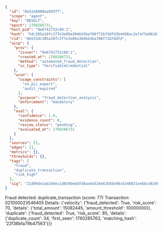 ```json
{
  "id": "8e52a6800aa993ff",
  "scope": "agent",
  "key": "RESULT",
  "epoch": 1760286731,
  "host_pid": "9e6742732c60:1",
  "hash": "5dc305a10fc2f7e3e09a304643ba708f72b7ddfd3b4d98ac2efaf5e0616717fd",
  "cid": "QmV15dc305a10fc2f7e3e09a304643ba708f72b7ddfd",
  "aicp": {
    "prov": {
      "issuer": "9e6742732c60:1",
      "created_at": 1760286731,
      "method": "automated_fraud_detection",
      "vc_type": "VerifiableCredential"
    },
    "ucon": {
      "usage_constraints": [
        "no_pii_export",
        "audit_required"
      ],
      "purpose": "fraud_detection_analysis",
      "enforcement": "mandatory"
    },
    "eval": {
      "confidence": 1.0,
      "evidence_count": 0,
      "review_status": "pending",
      "evaluated_at": 1760286731
    }
  },
  "sources": [],
  "edges": [],
  "metrics": {},
  "thresholds": {},
  "tags": [
    "fraud",
    "duplicate_transaction",
    "risk_high"
  ],
  "sig": "21d09de1ab2ddec1d859deddfd8aa4e534e62b03e98c6346021eebbcd63404c0"
}
```

Fraud detected: duplicate_transaction (score: 77)
Transaction: 021000023546405
Details: {'velocity': {'fraud_detected': True, 'risk_score': 70, 'details': {'total_amount': 15082445, 'amount_threshold': 10000000}}, 'duplicate': {'fraud_detected': True, 'risk_score': 85, 'details': {'duplicate_count': 34, 'first_seen': 1760285763, 'matching_hash': '22f38bfa79b47563'}}}